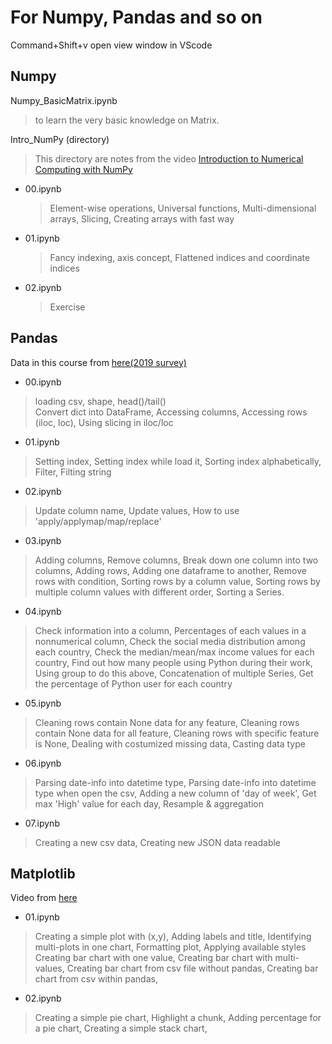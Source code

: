 # For Numpy, Pandas and so on
Command+Shift+v open view window in VScode
## Numpy
Numpy_BasicMatrix.ipynb
> to learn the very basic knowledge on Matrix.
> 
Intro_NumPy (directory)
> This directory are notes from the video [Introduction to Numerical Computing with NumPy](https://www.youtube.com/watch?v=ZB7BZMhfPgk)
* 00.ipynb
  > Element-wise operations, Universal functions, Multi-dimensional arrays, Slicing, Creating arrays with fast way
* 01.ipynb
  > Fancy indexing, axis concept, Flattened indices and coordinate indices
* 02.ipynb
  > Exercise

## Pandas
Data in this course from [here(2019 survey)](https://insights.stackoverflow.com/survey)
* 00.ipynb
> loading csv, shape, head()/tail()  
> Convert dict into DataFrame, Accessing columns, Accessing rows (iloc, loc), Using slicing in iloc/loc

* 01.ipynb
> Setting index, Setting index while load it, Sorting index alphabetically, Filter, Filting string

* 02.ipynb
> Update column name, Update values, How to use 'apply/applymap/map/replace'  

* 03.ipynb
> Adding columns, Remove columns, Break down one column into two columns, Adding rows, Adding one dataframe to another, Remove rows with condition, Sorting rows by a column value, Sorting rows by multiple column values with different order, Sorting a Series.  

* 04.ipynb
> Check information into a column, Percentages of each values in a nonnumerical column, Check the social media distribution among each country, Check the median/mean/max income values for each country, Find out how many people using Python during their work, Using group to do this above, Concatenation of multiple Series, Get the percentage of Python user for each country  

* 05.ipynb
> Cleaning rows contain None data for any feature, Cleaning rows contain None data for all feature, Cleaning rows with specific feature is None, Dealing with costumized missing data, Casting data type  

* 06.ipynb
> Parsing date-info into datetime type, Parsing date-info into datetime type when open the csv, Adding a new column of 'day of week', Get max 'High' value for each day, Resample & aggregation  

* 07.ipynb
> Creating a new csv data, Creating new JSON data readable  

## Matplotlib
Video from [here](https://www.youtube.com/watch?v=UO98lJQ3QGI&list=PL-osiE80TeTvipOqomVEeZ1HRrcEvtZB_&index=1&t=374s)  
* 01.ipynb
> Creating a simple plot with (x,y), Adding labels and title, Identifying multi-plots in one chart, Formatting plot, Applying available styles  
> Creating bar chart with one value, Creating bar chart with multi-values, Creating bar chart from csv file without pandas, Creating bar chart from csv within pandas,   
* 02.ipynb
> Creating a simple pie chart, Highlight a chunk, Adding percentage for a pie chart, Creating a simple stack chart, 